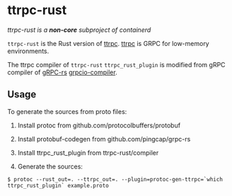 # ttrpc-rust

_ttrpc-rust is a **non-core** subproject of containerd_

`ttrpc-rust` is the Rust version of [ttrpc](https://github.com/containerd/ttrpc). [ttrpc](https://github.com/containerd/ttrpc) is GRPC for low-memory environments.

The ttrpc compiler of `ttrpc-rust` `ttrpc_rust_plugin` is modified from gRPC compiler of [gRPC-rs](https://github.com/pingcap/grpc-rs) [grpcio-compiler](https://github.com/pingcap/grpc-rs/tree/master/compiler).

## Usage

To generate the sources from proto files:

1. Install protoc from github.com/protocolbuffers/protobuf

2. Install protobuf-codegen from github.com/pingcap/grpc-rs

3. Install ttrpc_rust_plugin from ttrpc-rust/compiler

4. Generate the sources:

```
$ protoc --rust_out=. --ttrpc_out=. --plugin=protoc-gen-ttrpc=`which ttrpc_rust_plugin` example.proto
```

